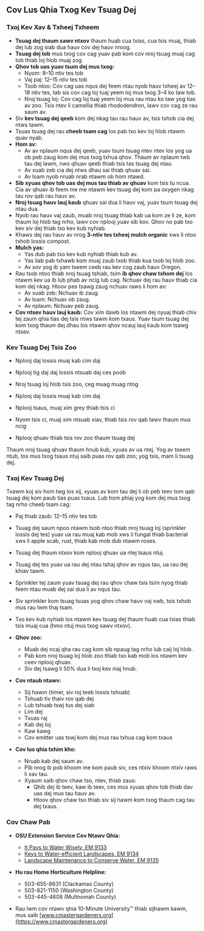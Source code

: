 ## Cov Lus Qhia Txog Kev Tsuag Dej

### Txoj Kev Xav & Txheej Txheem

- **Tsuag dej thaum sawv ntxov** thaum huab cua txias, cua tsis muaj, thiab dej lub zog siab dua hauv cov dej hauv nroog.
- **Tsuag dej tob** mus txog cov cag yuav pab kom cov nroj tsuag muaj cag tob thiab loj hlob muaj zog.
- **Qhov tob uas yuav tsum dej mus txog:**
  - Nyom: 8–10 ntiv tes tob
  - Vaj paj: 12–15 ntiv tes tob
  - Tsob ntoo: Cov cag uas nqus dej feem ntau nyob hauv txheej av 12–18 ntiv tes, tab sis cov cag loj tuaj yeem loj mus txog 3–4 ko taw tob.
  - Nroj tsuag loj: Cov cag loj tuaj yeem loj mus rau ntau ko taw yog tias av zoo. Tsis ntev li camellia thiab rhododendron, lawv cov cag ze rau saum av.
- Siv **kev tsuag dej qeeb** kom dej nkag tau rau hauv av, tsis txhob cia dej ntws tawm.
- Tsuas tsuag dej rau **cheeb tsam cag** los pab txo kev loj hlob ntawm quav nyab.
- **Hom av:**
  - Av av nplaum nqus dej qeeb, yuav tsum tsuag ntev ntev los yog ua ob peb zaug kom dej mus txog txhua qhov. Thaum av nplaum twb tau dej lawm, nws qhuav qeeb thiab tsis tas tsuag dej ntau.
  - Av xuab zeb cia dej ntws dhau sai thiab qhuav sai.
  - Av loam nyob nruab nrab ntawm ob hom ntawd.
- **Sib xyuas qhov tob uas dej mus tau thiab av qhuav** kom tsis tu ncua. Cia av qhuav ib feem me me ntawm kev tsuag dej kom pa oxygen nkag tau rov qab rau hauv av.
- **Nroj tsuag hauv lauj kaub** qhuav sai dua li hauv vaj, yuav tsum tsuag dej ntau dua.
- Nyob rau hauv vaj zaub, muab nroj tsuag thiab kab ua kom ze li ze, kom thaum loj hlob tag nrho, lawv cov nplooj yuav sib kov. Qhov no pab txo kev siv dej thiab txo kev kub nyhiab.
- Khaws dej rau hauv av nrog **3-ntiv tes txheej mulch organic** xws li ntoo txhob lossis compost.
- **Mulch yas:**
  - Yas dub pab txo kev kub nyhiab thiab kub av.
  - Yas liab pab txhawb kom muaj zaub txob thiab kua txob loj hlob zoo.
  - Av sov yog ib yam tseem ceeb rau kev cog zaub hauv Oregon.
- Rau tsob ntoo thiab nroj tsuag tshiab, tsim **ib qhov chaw txhom dej** los ntawm kev ua ib lub phab av ncig lub cag. Nchuav dej rau hauv thiab cia kom dej nkag. Hloov pes tsawg zaug nchuav raws li hom av:
  - Av xuab zeb: Nchuav ib zaug.
  - Av loam: Nchuav ob zaug.
  - Av nplaum: Nchuav peb zaug.
- **Cov ntsev hauv lauj kaub:** Cov xim dawb los ntawm dej nyuaj thiab chiv tej zaum qhia tias dej tsis ntws tawm kom txaus. Yuav tsum tsuag dej kom txog thaum dej dhau los ntawm qhov ncauj lauj kaub kom tsawg ntsev.

### Kev Tsuag Dej Tsis Zoo


- Nplooj daj lossis muaj kab cim daj
- Nplooj tig daj daj lossis ntsuab daj ces poob
- Nroj tsuag loj hlob tsis zoo, ceg muag muag ntog


- Nplooj daj lossis muaj kab cim daj
- Nplooj tsaus, muaj xim grey thiab tsis ci
- Nyom tsis ci, muaj xim ntsuab xiav, thiab tsis rov qab tawv thaum mus ncig
- Nplooj qhuav thiab tsis rov zoo thaum tsuag dej

Thaum nroj tsuag qhuav thaum hnub kub, xyuas av ua ntej. Yog av tseem ntub, tos mus txog tsaus ntuj saib puas rov qab zoo; yog tsis, mam li tsuag dej.

### Txoj Kev Tsuag Dej

Txawm koj siv hom twg los xij, xyuas av kom tau dej li ob peb teev tom qab tsuag dej kom paub tias puas txaus. Lub hom phiaj yog kom dej mus txog tag nrho cheeb tsam cag:

- Paj thiab zaub: 12–15 ntiv tes tob


- Tsuag dej saum npoo ntawm tsob ntoo thiab nroj tsuag loj (sprinkler lossis dej tes) yuav ua rau muaj kab mob xws li fungal thiab bacterial xws li apple scab, rust, thiab kab mob dub ntawm roses.
- Tsuag dej thaum ntxov kom nplooj qhuav ua ntej tsaus ntuj.


- Tsuag dej tes yuav ua rau dej ntau tshaj qhov av nqus tau, ua rau dej khiav tawm.


- Sprinkler tej zaum yuav tsuag dej rau qhov chaw tsis tsim nyog thiab feem ntau muab dej sai dua li av nqus tau.
- Siv sprinkler kom tsuag tsuas yog qhov chaw hauv vaj xwb, tsis txhob mus rau lwm thaj tsam.
- Txo kev kub nyhiab los ntawm kev tsuag dej thaum huab cua txias thiab tsis muaj cua (hmo ntuj mus txog sawv ntxov).


- **Qhov zoo:**
  - Muab dej ncaj qha rau cag kom sib npaug tag nrho lub caij loj hlob.
  - Pab kom nroj tsuag loj hlob zoo thiab txo kab mob los ntawm kev ceev nplooj qhuav.
  - Siv dej tsawg li 50% dua li txoj kev niaj hnub.
- **Cov ntaub ntawv:**
  - Sij hawm (timer, siv roj teeb lossis tshuab)
  - Tshuab tiv thaiv rov qab dej
  - Lub tshuab tswj tus dej siab
  - Lim dej
  - Txuas raj
  - Kab dej loj
  - Kaw kawg
  - Cov emitter uas tswj kom dej mus rau txhua cag kom txaus
- **Cov lus qhia txhim kho:**
  - Nruab kab dej saum av.
  - Pib nrog ib pob khoom me kom paub siv, ces ntxiv khoom ntxiv raws li xav tau.
  - Xyaum saib qhov chaw tso, ntev, thiab zaus:
    - Qhib dej ib teev, kaw ib teev, ces mus xyuas qhov tob thiab dav uas dej mus tau hauv av.
    - Hloov qhov chaw tso thiab siv sij hawm kom txog thaum cag tau dej txaus.

### Cov Chaw Pab

- **OSU Extension Service Cov Ntawv Qhia:**
  - [It Pays to Water Wisely, EM 9133](https://catalog.extension.oregonstate.edu/)
  - [Keys to Water-efficient Landscapes, EM 9134](https://catalog.extension.oregonstate.edu/)
  - [Landscape Maintenance to Conserve Water, EM 9135](https://catalog.extension.oregonstate.edu/)


- **Hu rau Home Horticulture Helpline:**
  - 503-655-8631 (Clackamas County)
  - 503-821-1150 (Washington County)
  - 503-445-4608 (Multnomah County)
- Rau lwm cov ntawv qhia 10-Minute University™ thiab sijhawm kawm, mus saib [www.cmastergardeners.org](https://www.cmastergardeners.org)

